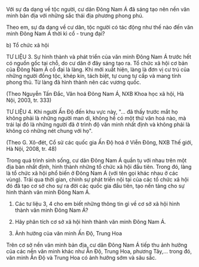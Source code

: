 Với sự đa dạng về tộc người, cư dân Đông Nam Á đã sáng tạo nên nền văn minh bản địa với những sắc thái địa phương phong phú.

Theo em, sự đa dạng về cư dân, tộc người có tác động như thế nào đến văn minh Đông Nam Á thời kì cổ - trung đại?

b) Tổ chức xã hội

TƯ LIỆU 3. Sự hình thành và phát triển của văn minh Đông Nam Á trước hết có nguồn gốc tại chỗ, do cư dân ở đây sáng tạo ra. Tổ chức xã hội cơ bản của Đông Nam Á cổ đại là làng. Khi mới xuất hiện, làng là đơn vị cư trú của những người đồng tộc, khép kín, tách biệt, tự cung tự cấp và mang tính phong thủ. Từ làng đã hình thành nên các vương quốc.

(Theo Nguyễn Tấn Đắc, Văn hoá Đông Nam Á, NXB Khoa học xã hội, Hà Nội, 2003, tr. 333)

TƯ LIỆU 4. Khi người Ấn Độ đến khu vực này, "... đã thấy trước mắt họ không phải là những người man di, không hề có một thứ văn hoá nào, mà trái lại đó là những người đã ở trình độ văn minh nhất định và không phải là không có những nét chung với họ".

(Theo G. Xô-đét, Cổ sử các quốc gia Ấn Độ hoá ở Viễn Đông, NXB Thế giới, Hà Nội, 2008, tr. 48)

Trong quá trình sinh sống, cư dân Đông Nam Á quần tụ với nhau trên một địa bàn nhất định, hình thành những tổ chức xã hội đầu tiên. Trong đó, làng là tổ chức xã hội phổ biến ở Đông Nam Á (với tên gọi khác nhau ở các vùng). Trải qua thời gian, chính sự phát triển nội tại của các tổ chức xã hội đó đã tạo cơ sở cho sự ra đời các quốc gia đầu tiên, tạo nền tảng cho sự hình thành văn minh Đông Nam Á.

1. Các tư liệu 3, 4 cho em biết những thông tin gì về cơ sở xã hội hình thành văn minh Đông Nam Á?
2. Hãy phân tích cơ sở xã hội hình thành văn minh Đông Nam Á.

3. Ảnh hưởng của văn minh Ấn Độ, Trung Hoa

Trên cơ sở nền văn minh bản địa, cư dân Đông Nam Á tiếp thu ảnh hưởng của các nền văn minh khác như Ấn Độ, Trung Hoa, phương Tây,... trong đó, văn minh Ấn Độ và Trung Hoa có ảnh hưởng sớm và sâu sắc.